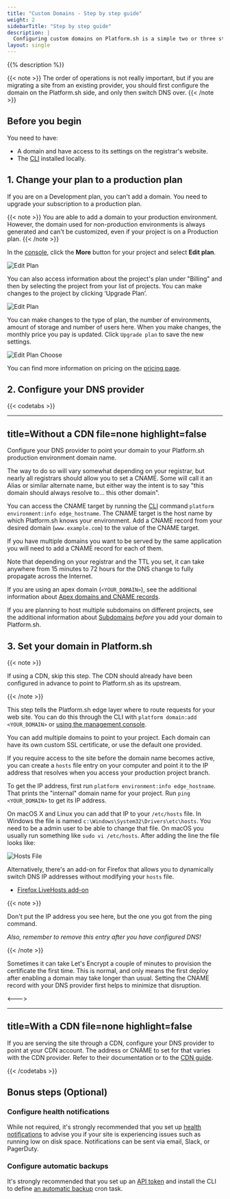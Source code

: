 ```yaml
---
title: "Custom Domains - Step by step guide"
weight: 2
sidebarTitle: "Step by step guide"
description: |
  Configuring custom domains on Platform.sh is a simple two or three step process. You can either use the Platform.sh management console or the CLI to configure your project for production. Once you are familiar with it the whole process usually takes a couple of minutes.
layout: single
---
```


{{% description %}}

{{< note >}}
The order of operations is not really important, but if you are migrating a site from an existing provider,
you should first configure the domain on the Platform.sh side, and only then switch DNS over.
{{< /note >}}

## Before you begin

You need to have:

- A domain and have access to its settings on the registrar's website.
- The [CLI](../../development/cli/_index.md) installed locally.

## 1. Change your plan to a production plan

If you are on a Development plan, you can't add a domain.
You need to upgrade your subscription to a production plan.

{{< note >}}
You are able to add a domain to your production environment.
However, the domain used for non-production environments is always generated and can't be customized,
even if your project is on a Production plan.
{{< /note >}}

In the [console](https://console.platform.sh), click the **More** button for your project and select **Edit plan**.

![Edit Plan](/images/management-console/edit-plan.png "0.3")

You can also access information about the project's plan under "Billing"
and then by selecting the project from your list of projects.
You can make changes to the project by clicking ‘Upgrade Plan’.

![Edit Plan](/images/management-console/billing-plan-upgrade.png "0.4")

You can make changes to the type of plan, the number of environments, amount of storage and number of users here.
When you make changes, the monthly price you pay is updated. Click `Upgrade plan` to save the new settings.

![Edit Plan Choose](/images/management-console/settings-upgrade-plan.png "0.4")

You can find more information on pricing on the [pricing page](https://platform.sh/pricing).

## 2. Configure your DNS provider

{{< codetabs >}}

---
title=Without a CDN
file=none
highlight=false
---
Configure your DNS provider to point your domain to your Platform.sh production environment domain name.

The way to do so will vary somewhat depending on your registrar, but nearly all registrars should allow you to set a CNAME.
Some will call it an Alias or similar alternate name,
but either way the intent is to say "this domain should always resolve to... this other domain".

You can access the CNAME target by running the [CLI](../../development/cli/_index.md) command `platform environment:info edge_hostname`.
The CNAME target is the host name by which Platform.sh knows your environment.
Add a CNAME record from your desired domain (`www.example.com`) to the value of the CNAME target.

If you have multiple domains you want to be served by the same application you will need to add a CNAME record for each of them.

Note that depending on your registrar and the TTL you set,
it can take anywhere from 15 minutes to 72 hours for the DNS change to fully propagate across the Internet.

If you are using an apex domain (`<YOUR_DOMAIN>`),
see the additional information about [Apex domains and CNAME records](/domains/steps/dns.md).

If you are planning to host multiple subdomains on different projects,
see the additional information about [Subdomains](/domains/steps/subdomains.md) *before* you add your domain to Platform.sh.

## 3. Set your domain in Platform.sh

{{< note >}}

If using a CDN, skip this step.
The CDN should already have been configured in advance to point to Platform.sh as its upstream.

{{< /note >}}

This step tells the Platform.sh edge layer where to route requests for your web site.
You can do this through the CLI with `platform domain:add <YOUR_DOMAIN>`
or [using the management console](/administration/web/configure-project.md#domains).

You can add multiple domains to point to your project.
Each domain can have its own custom SSL certificate, or use the default one provided.

If you require access to the site before the domain name becomes active,
you can create a `hosts` file entry on your computer
and point it to the IP address that resolves when you access your production project branch.

To get the IP address, first run `platform environment:info edge_hostname`.
That prints the "internal" domain name for your project.
Run `ping <YOUR_DOMAIN>` to get its IP address.

On macOS X and Linux you can add that IP  to your `/etc/hosts` file.
In Windows the file is named `c:\Windows\System32\Drivers\etc\hosts`.
You need to be a admin user to be able to change that file.
On macOS you usually run something like `sudo vi /etc/hosts`.
After adding the line the file looks like:

![Hosts File](/images/config-files/hosts-file.png "0.4")

Alternatively, there's an add-on for Firefox
that allows you to dynamically switch DNS IP addresses without modifying your `hosts` file.

- [Firefox LiveHosts add-on](https://addons.mozilla.org/en-US/firefox/addon/livehosts/)

{{< note >}}

Don't put the IP address you see here, but the one you got from the ping command.

*Also, remember to remove this entry after you have configured DNS!*

{{< /note >}}

Sometimes it can take Let's Encrypt a couple of minutes to provision the certificate the first time.
This is normal, and only means the first deploy after enabling a domain may take longer than usual.
Setting the CNAME record with your DNS provider first helps to minimize that disruption.

<--->

---
title=With a CDN
file=none
highlight=false
---

If you are serving the site through a CDN, configure your DNS provider to point at your CDN account.
The address or CNAME to set for that varies with the CDN provider.
Refer to their documentation or to the [CDN guide](/domains/cdn/_index.md).

{{< /codetabs >}}

## Bonus steps (Optional)

### Configure health notifications

While not required, it's strongly recommended that you set up [health notifications](/integrations/notifications.md)
to advise you if your site is experiencing issues such as running low on disk space.
Notifications can be sent via email, Slack, or PagerDuty.

### Configure automatic backups

It's strongly recommended that you set up an [API token](/development/cli/api-tokens.md) and install the CLI
to define [an automatic backup](/administration/backup-and-restore.md#automated-backups) cron task.

